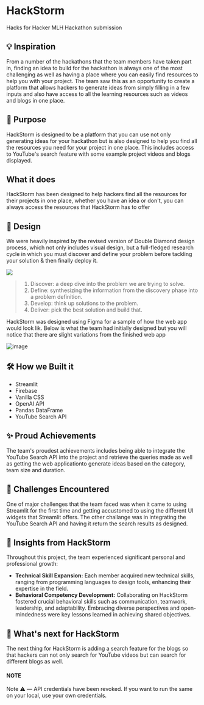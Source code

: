 # HackStorm
Hacks for Hacker MLH Hackathon submission

## 💡 Inspiration
From a number of the hackathons that the team members have taken part in, finding an idea to build for the hackathon is always one of the most challenging as well as having a place where you can easily find resources to help you with your project. The team saw this as an opportunity to create a platform that allows hackers to generate ideas from simply filling in a few inputs and also have access to all the learning resources such as videos and blogs in one place.

## 🤔 Purpose
HackStorm is designed to be a platform that you can use not only generating ideas for your hackathon but is also designed to help you find all the resources you need for your project in one place. This includes access to YouTube's search feature with some example project videos and blogs displayed.

## What it does
HackStorm has been designed to help hackers find all the resources for their projects in one place, whether you have an idea or don't, you can always access the resources that HackStorm has to offer

## 🎨 Design
We were heavily inspired by the revised version of Double Diamond design process, which not only includes visual design, but a full-fledged research cycle in which you must discover and define your problem before tackling your solution & then finally deploy it.

<img src="https://res.cloudinary.com/devpost/image/fetch/s--RDG-HzfY--/c_limit,f_auto,fl_lossy,q_auto:eco,w_900/https://assets.website-files.com/5e2ae40d598c476b087ac0cb/5e4541d9b89a7d396a6d6d36_Process%2520Focus2_1%25402x.png" />

> 1. Discover: a deep dive into the problem we are trying to solve.
> 2. Define: synthesizing the information from the discovery phase into a problem definition.
> 3. Develop: think up solutions to the problem.
> 4. Deliver: pick the best solution and build that.

HackStorm was designed using Figma for a sample of how the web app would look lik. Below is what the team had initially designed but you will notice that there are slight variations from the finished web app

![image](https://github.com/akebu6/HackStorm/assets/74776297/00efa2dc-e64c-4139-9c9b-d3fefc82a018)


## 🛠 How we Built it
- Streamlit
- Firebase
- Vanilla CSS
- OpenAI API
- Pandas DataFrame
- YouTube Search API

## ✨ Proud Achievements
The team's proudest achievements includes being able to integrate the YouTube Search API into the project and retrieve the queries made as well as getting the web  applicationto generate ideas based on the category, team size and duration.

## 😤 Challenges Encountered
One of major challenges that the team faced was when it came to using Streamlit for the first time and getting accustomed to using the different UI widgets that Streamlit offers. The other challange was in integrating the YouTube Search API and having it return the search results as designed.

## 🙌 Insights from HackStorm
Throughout this project, the team experienced significant personal and professional growth:
- **Technical Skill Expansion:** Each member acquired new technical skills, ranging from programming languages to design tools, enhancing their expertise in the field.
- **Behavioral Competency Development:** Collaborating on HackStorm fostered crucial behavioral skills such as communication, teamwork, leadership, and adaptability. Embracing diverse perspectives and open-mindedness were key lessons learned in achieving shared objectives.

## 🚀 What's next for HackStorm
The next thing for HackStorm is adding a search feature for the blogs so that hackers can not only search for YouTube videos but can search for different blogs as well.

#### NOTE
Note ⚠️ — API credentials have been revoked. If you want to run the same on your local, use your own credentials.
